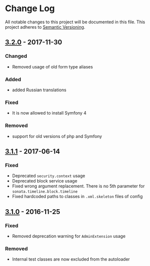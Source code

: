 # Change Log
All notable changes to this project will be documented in this file.
This project adheres to [Semantic Versioning](http://semver.org/).

## [3.2.0](https://github.com/sonata-project/SonataTimelineBundle/compare/3.1.1...3.2.0) - 2017-11-30
### Changed
- Removed usage of old form type aliases

### Added
- added Russian translations

### Fixed
- It is now allowed to install Symfony 4

### Removed
- support for old versions of php and Symfony

## [3.1.1](https://github.com/sonata-project/SonataTimelineBundle/compare/3.1.0...3.1.1) - 2017-06-14
### Fixed
- Deprecated `security.context` usage
- Deprecated block service usage
- Fixed wrong argument replacement. There is no 5th parameter for `sonata.timeline.block.timeline`
- Fixed hardcoded paths to classes in `.xml.skeleton` files of config

## [3.1.0](https://github.com/sonata-project/SonataTimelineBundle/compare/3.0.0...3.1.0) - 2016-11-25
### Fixed
- Removed deprecation warning for `AdminExtension` usage

### Removed
- Internal test classes are now excluded from the autoloader
